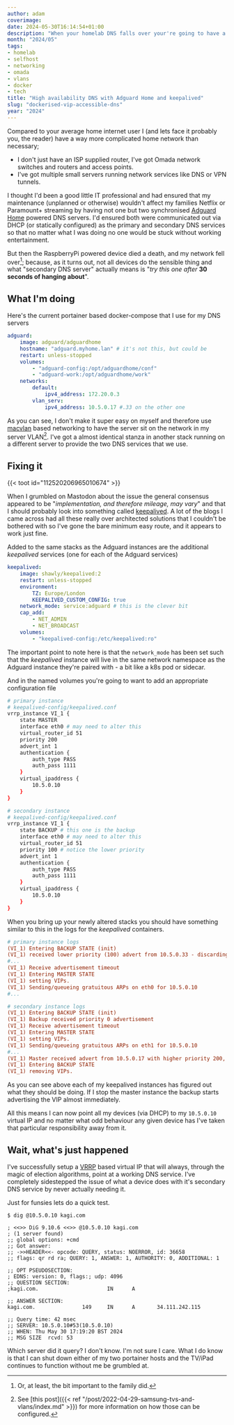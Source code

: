 ```yaml
---
author: adam
coverimage:
date: 2024-05-30T16:14:54+01:00
description: "When your homelab DNS falls over your're going to have a bad time. This is a solution that keeps the family happy."
month: "2024/05"
tags:
- homelab
- selfhost
- networking
- omada
- vlans
- docker
- tech
title: "High availability DNS with Adguard Home and keepalived"
slug: "dockerised-vip-accessible-dns"
year: "2024"
---
```


Compared to your average home internet user I (and lets face it probably you, the reader) have a way more complicated home network than necessary;

 * I don't just have an ISP supplied router, I've got Omada network switches and routers and access points. 
 * I've got multiple small servers running network services like DNS or VPN tunnels. 

I thought I'd been a good little IT professional and had ensured that my maintenance (unplanned or otherwise) wouldn't affect my families Netflix or Paramount+ streaming by having not one but two synchronised [Adguard Home](https://adguard.com/en/adguard-home/overview.html) powered DNS servers. I'd ensured both were communicated out via DHCP (or statically configured) as the primary and secondary DNS services so that no matter what I was doing no one would be stuck without working entertainment.

But then the RaspberryPi powered device died a death, and my network fell over[^1]; because, as it turns out, not all devices do the sensible thing and what "secondary DNS server" actually means is "_try this one after_ __30 seconds of hanging about__".

<!--more-->

## What I'm doing

Here's the current portainer based docker-compose that I use for my DNS servers

```yaml
adguard:
    image: adguard/adguardhome
    hostname: "adguard.myhome.lan" # it's not this, but could be
    restart: unless-stopped
    volumes:
        - "adguard-config:/opt/adguardhome/conf"
        - "adguard-work:/opt/adguardhome/work"
    networks:
        default:
            ipv4_address: 172.20.0.3
        vlan_serv:
            ipv4_address: 10.5.0.17 #.33 on the other one
```

As you can see, I don't make it super easy on myself and therefore use [macvlan](https://docs.docker.com/network/drivers/macvlan/) based networking to have the server sit on the network in my server VLAN[^2]. I've got a almost identical stanza in another stack running on a different server to provide the two DNS services that we use.

## Fixing it

{{< toot id="112520206965010674" >}}

When I grumbled on Mastodon about the issue the general consensus appeared to be "_implementation, and therefore mileage, may vary_" and that I should probably look into something called [keepalived](https://www.keepalived.org/). A lot of the blogs I came across had all these really over architected solutions that I couldn't be bothered with so I've gone the bare minimum easy route, and it appears to work just fine.

Added to the same stacks as the Adguard instances are the additional _keepalived_ services (one for each of the Adguard services)

```yaml
keepalived:
    image: shawly/keepalived:2
    restart: unless-stopped
    environment:
        TZ: Europe/London
        KEEPALIVED_CUSTOM_CONFIG: true
    network_mode: service:adguard # this is the clever bit
    cap_add:
        - NET_ADMIN
        - NET_BROADCAST
    volumes:
        - "keepalived-config:/etc/keepalived:ro"
```

The important point to note here is that the `network_mode` has been set such that the _keepalived_ instance will live in the same network namespace as the Adguard instance they're paired with - a bit like a k8s pod or sidecar.

And in the named volumes you're going to want to add an appropriate configuration file

```bash
# primary instance
# keepalived-config/keepalived.conf
vrrp_instance VI_1 {
    state MASTER
    interface eth0 # may need to alter this
    virtual_router_id 51
    priority 200
    advert_int 1
    authentication {
        auth_type PASS
        auth_pass 1111
    }
    virtual_ipaddress {
        10.5.0.10
    }
}

# secondary instance
# keepalived-config/keepalived.conf
vrrp_instance VI_1 {
    state BACKUP # this one is the backup
    interface eth0 # may need to alter this
    virtual_router_id 51
    priority 100 # notice the lower priority
    advert_int 1
    authentication {
        auth_type PASS
        auth_pass 1111
    }
    virtual_ipaddress {
        10.5.0.10
    }
}
```

When you bring up your newly altered stacks you should have something similar to this in the logs for the _keepalived_ containers.

```ini
# primary instance logs
(VI_1) Entering BACKUP STATE (init)
(VI_1) received lower priority (100) advert from 10.5.0.33 - discarding
#...
(VI_1) Receive advertisement timeout
(VI_1) Entering MASTER STATE
(VI_1) setting VIPs.
(VI_1) Sending/queueing gratuitous ARPs on eth0 for 10.5.0.10
#...

# secondary instance logs
(VI_1) Entering BACKUP STATE (init)
(VI_1) Backup received priority 0 advertisement
(VI_1) Receive advertisement timeout
(VI_1) Entering MASTER STATE
(VI_1) setting VIPs.
(VI_1) Sending/queueing gratuitous ARPs on eth1 for 10.5.0.10
#...
(VI_1) Master received advert from 10.5.0.17 with higher priority 200, ours 100
(VI_1) Entering BACKUP STATE
(VI_1) removing VIPs.
```

As you can see above each of my keepalived instances has figured out what they should be doing. If I stop the master instance the backup starts advertising the VIP almost immediately.

All this means I can now point all my devices (via DHCP) to my `10.5.0.10` virtual IP and no matter what odd behaviour any given device has I've taken that particular responsibility away from it. 

## Wait, what's just happened

I've successfully setup a [VRRP](https://en.wikipedia.org/wiki/Virtual_Router_Redundancy_Protocol) based virtual IP that will always, through the magic of election algorithms, point at a working DNS service. I've completely sidestepped the issue of what a device does with it's secondary DNS service by never actually needing it.

Just for funsies lets do a quick test.

```shell
$ dig @10.5.0.10 kagi.com

; <<>> DiG 9.10.6 <<>> @10.5.0.10 kagi.com
; (1 server found)
;; global options: +cmd
;; Got answer:
;; ->>HEADER<<- opcode: QUERY, status: NOERROR, id: 36658
;; flags: qr rd ra; QUERY: 1, ANSWER: 1, AUTHORITY: 0, ADDITIONAL: 1

;; OPT PSEUDOSECTION:
; EDNS: version: 0, flags:; udp: 4096
;; QUESTION SECTION:
;kagi.com.                      IN      A

;; ANSWER SECTION:
kagi.com.               149     IN      A       34.111.242.115

;; Query time: 42 msec
;; SERVER: 10.5.0.10#53(10.5.0.10)
;; WHEN: Thu May 30 17:19:20 BST 2024
;; MSG SIZE  rcvd: 53
```

Which server did it query? I don't know. I'm not sure I care. What I do know is that I can shut down either of my two portainer hosts and the TV/iPad continues to function without me be grumbled at.

[^1]: Or, at least, the bit important to the family did.
[^2]: See [this post]({{< ref "/post/2022-04-29-samsung-tvs-and-vlans/index.md" >}}) for more information on how those can be configured.